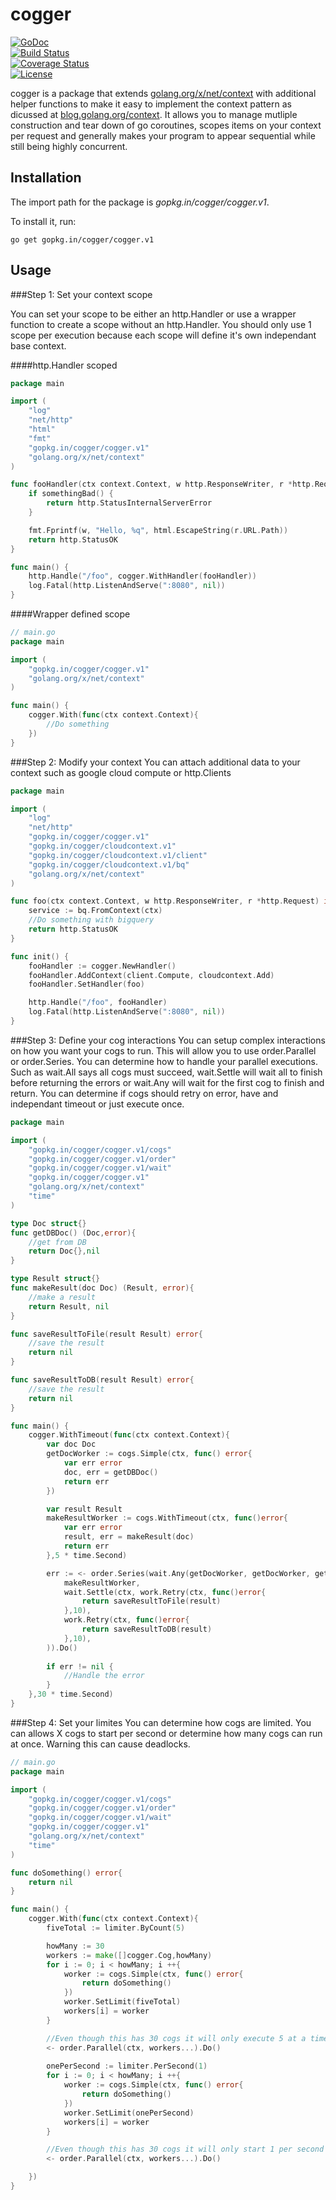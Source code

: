 # cogger 

[![GoDoc](https://godoc.org/gopkg.in/cogger/cogger.v1?status.png)](http://godoc.org/gopkg.in/cogger/cogger.v1)  
[![Build Status](https://travis-ci.org/cogger/cogger.svg?branch=master)](https://travis-ci.org/cogger/cogger)  
[![Coverage Status](https://coveralls.io/repos/cogger/cogger/badge.svg?branch=master)](https://coveralls.io/r/cogger/cogger?branch=master)  
[![License](http://img.shields.io/:license-apache-blue.svg)](http://www.apache.org/licenses/LICENSE-2.0.html)

cogger is a package that extends [golang.org/x/net/context](https://godoc.org/golang.org/x/oauth2) with additional helper functions to make it easy to implement the context pattern as dicussed at [blog.golang.org/context](https://blog.golang.org/context).  It allows you to manage mutliple construction and tear down of go coroutines, scopes items on your context per request and generally makes your program to appear sequential while still being highly concurrent.

## Installation

The import path for the package is *gopkg.in/cogger/cogger.v1*.

To install it, run:

    go get gopkg.in/cogger/cogger.v1
    
## Usage

###Step 1: Set your context scope 

You can set your scope to be either an http.Handler or use a wrapper function to create a scope without an http.Handler.
You should only use 1 scope per execution because each scope will define it's own independant base context.

####http.Handler scoped
~~~ go
package main

import (
	"log"
	"net/http"
	"html"
	"fmt"
	"gopkg.in/cogger/cogger.v1"
	"golang.org/x/net/context"
)

func fooHandler(ctx context.Context, w http.ResponseWriter, r *http.Request) int{
	if somethingBad() {
		return http.StatusInternalServerError
	}

	fmt.Fprintf(w, "Hello, %q", html.EscapeString(r.URL.Path))
	return http.StatusOK
}

func main() {
  	http.Handle("/foo", cogger.WithHandler(fooHandler))
	log.Fatal(http.ListenAndServe(":8080", nil))
}

~~~

####Wrapper defined scope
~~~ go
// main.go
package main

import (
	"gopkg.in/cogger/cogger.v1"
	"golang.org/x/net/context"
)

func main() {
  	cogger.With(func(ctx context.Context){
  		//Do something
  	})
}

~~~

###Step 2: Modify your context
You can attach additional data to your context such as google cloud compute or http.Clients
~~~ go
package main

import (
	"log"
	"net/http"
	"gopkg.in/cogger/cogger.v1"
	"gopkg.in/cogger/cloudcontext.v1"
	"gopkg.in/cogger/cloudcontext.v1/client"
	"gopkg.in/cogger/cloudcontext.v1/bq"
	"golang.org/x/net/context"
)

func foo(ctx context.Context, w http.ResponseWriter, r *http.Request) int{
	service := bq.FromContext(ctx)
	//Do something with bigquery
	return http.StatusOK
}

func init() {
	fooHandler := cogger.NewHandler()
	fooHandler.AddContext(client.Compute, cloudcontext.Add)
	fooHandler.SetHandler(foo)

  	http.Handle("/foo", fooHandler)
  	log.Fatal(http.ListenAndServe(":8080", nil))
}
~~~

###Step 3: Define your cog interactions
You can setup complex interactions on how you want your cogs to run.  This will allow you to use order.Parallel or order.Series.  You can determine how to handle your parallel executions. Such as wait.All says all cogs must succeed, wait.Settle will wait all to finish before returning the errors or wait.Any will wait for the first cog to finish and return.  You can determine if cogs should retry on error, have and independant timeout or just execute once.

~~~ go
package main

import (
	"gopkg.in/cogger/cogger.v1/cogs"
	"gopkg.in/cogger/cogger.v1/order"
	"gopkg.in/cogger/cogger.v1/wait"
	"gopkg.in/cogger/cogger.v1"
	"golang.org/x/net/context"
	"time"
)

type Doc struct{}
func getDBDoc() (Doc,error){
	//get from DB
	return Doc{},nil
}

type Result struct{}
func makeResult(doc Doc) (Result, error){
	//make a result
	return Result, nil
}

func saveResultToFile(result Result) error{
	//save the result
	return nil
}

func saveResultToDB(result Result) error{
	//save the result
	return nil
}

func main() {
  	cogger.WithTimeout(func(ctx context.Context){
  		var doc Doc
  		getDocWorker := cogs.Simple(ctx, func() error{
  			var err error
  			doc, err = getDBDoc()
  			return err
  		})

  		var result Result
  		makeResultWorker := cogs.WithTimeout(ctx, func()error{
  			var err error
  			result, err = makeResult(doc)
  			return err
  		},5 * time.Second)

  		err := <- order.Series(wait.Any(getDocWorker, getDocWorker, getDocWorker),
  			makeResultWorker,
  			wait.Settle(ctx, work.Retry(ctx, func()error{
	  			return saveResultToFile(result)
	  		},10),
	  		work.Retry(ctx, func()error{
	  			return saveResultToDB(result)
	  		},10),
  		)).Do()
  		
  		if err != nil {
  			//Handle the error
  		}
  	},30 * time.Second)
}

~~~

###Step 4: Set your limites
You can determine how cogs are limited.  You can allows X cogs to start per second or determine how many cogs can run at once.  Warning this can cause deadlocks.
~~~ go
// main.go
package main

import (
	"gopkg.in/cogger/cogger.v1/cogs"
	"gopkg.in/cogger/cogger.v1/order"
	"gopkg.in/cogger/cogger.v1/wait"
	"gopkg.in/cogger/cogger.v1"
	"golang.org/x/net/context"
	"time"
)

func doSomething() error{
	return nil
}

func main() {
  	cogger.With(func(ctx context.Context){
  		fiveTotal := limiter.ByCount(5)

		howMany := 30
  		workers := make([]cogger.Cog,howMany)
  		for i := 0; i < howMany; i ++{
	  		worker := cogs.Simple(ctx, func() error{
	  			return doSomething()
	  		})
  			worker.SetLimit(fiveTotal)
  			workers[i] = worker
  		}

  		//Even though this has 30 cogs it will only execute 5 at a time
  		<- order.Parallel(ctx, workers...).Do()
  		
  		onePerSecond := limiter.PerSecond(1)
  		for i := 0; i < howMany; i ++{
	  		worker := cogs.Simple(ctx, func() error{
	  			return doSomething()
	  		})
  			worker.SetLimit(onePerSecond)
  			workers[i] = worker
  		}

  		//Even though this has 30 cogs it will only start 1 per second
  		<- order.Parallel(ctx, workers...).Do()

  	})
}

~~~